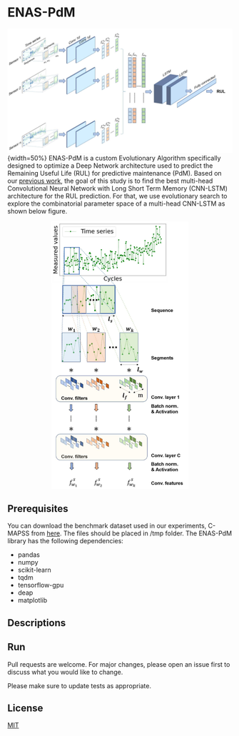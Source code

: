 # ENAS-PdM
![](cnnlstm.png){width=50%}
ENAS-PdM is a custom Evolutionary Algorithm specifically designed to optimize a Deep Network architecture used to predict the Remaining Useful Life (RUL) for predictive maintenance (PdM). Based on our [previous work](https://ieeexplore.ieee.org/abstract/document/9211058/), the goal of this study is to find the best multi-head Convolutional Neural Network with Long Short Term Memory (CNN-LSTM) architecture for the RUL prediction. For that, we use evolutionary search to explore the combinatorial parameter space of a multi-head CNN-LSTM as shown below figure. 
<p align="center">
  <img height="600" src="/cnn_c.png">
</p>

## Prerequisites
You can download the benchmark dataset used in our experiments, C-MAPSS from [here](https://drive.google.com/drive/folders/1xHLtx9laqSTO_8LOFCdOBEkouMpbkAFM?usp=sharing).
The files should be placed in /tmp folder.
The ENAS-PdM library has the following dependencies:
- pandas
- numpy
- scikit-learn
- tqdm
- tensorflow-gpu
- deap
- matplotlib

## Descriptions


## Run
Pull requests are welcome. For major changes, please open an issue first to discuss what you would like to change.

Please make sure to update tests as appropriate.

## License
[MIT](https://choosealicense.com/licenses/mit/)
